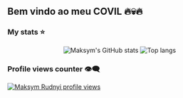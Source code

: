 ## Bem vindo ao meu COVIL 🔥💀🔥

### My stats ⭐

<div align="center">
<img alt="Maksym's GitHub stats" src="https://github-readme-stats.vercel.app/api?username=DEViana95&show_icons=true&theme=transparent"/>
<img alt="Top langs" src="https://github-readme-stats.vercel.app/api/top-langs/?username=DEViana95&layout=compact&&langs_count=8"/>
</div>

### Profile views counter 👁️‍🗨️
[![Maksym Rudnyi profile views](https://u8views.com/api/v1/github/profiles/7869344/views/day-week-month-total-count.svg)](https://u8views.com/github/DEViana95)
